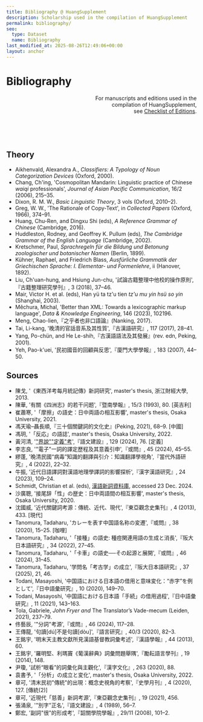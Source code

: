 ```yaml
---
title: Bibliography @ HuangSupplement
description: Scholarship used in the compilation of HuangSupplement
permalink: bibliography/
seo:
  type: Dataset
  name: Bibliography
last_modified_at: 2025-08-26T12:49:06+00:00
layout: anchor
---
```

# Bibliography

<p align="right">For manuscripts and editions used in the <br>compilation of HuangSupplement, <br>see <a href="https://github.com/t18d/HuangSupplement/wiki/Checklist-of-Editions">Checklist of Editions</a>.</p>

&nbsp;  
&nbsp;  
&nbsp;  
## Theory

- Aikhenvald, Alexandra A., _Classifiers: A Typology of Noun Categorization Devices_ (Oxford, 2000).
- Chang, Ch'ing, 'Cosmopolitan Mandarin: Linguistic practice of Chinese _waiqi_ professionals', _Journal of Asian Pacific Communication_, 16/2 (2006), 215–35.
- Dixon, R. M. W., _Basic Linguistic Theory_, 3 vols (Oxford, 2010–2).
- Greg, W. W., 'The Rationale of Copy-Text', in _Collected Papers_ (Oxford, 1966), 374–91.
- Huang, Chu-Ren, and Dingxu Shi (eds), _A Reference Grammar of Chinese_ (Cambridge, 2016).
- Huddleston, Rodney, and Geoffrey K. Pullum (eds), _The Cambridge Grammar of the English Language_ (Cambridge, 2002).
- Kretschmer, Paul, _Sprachregeln für die Bildung und Betonung zoologischer und botanischer Namen_ (Berlin, 1899).
- Kühner, Raphael, and Friedrich Blass, _Ausfürliche Grammatik der Griechischen Sprache: I. Elementar- und Formenlehre_, ii (Hanover, 1892).
- Liu, Ch'uan-hung, and Hsiung Jun-chu, '試論古籍整理中他校的操作原則',『古籍整理研究學刊』, 3 (2018), 37–46.
- Mair, Victor H. et al. (eds), Han yü ta tz'u tien _tz'u mu yin hsü so yin_ (Shanghai, 2003).
- Měchura, Michal, 'Better than XML: Towards a lexicographic markup language', _Data & Knowledge Engineering_, 146 (2023), 102196.
- Meng, Chao-lien,『之乎者也非口語論』(Nanking, 2017).
- Tai, Li-kang, '晚清的官話音系及其性質',『古漢語研究』, 117 (2017), 28–41.
- Yang, Po-chün, and He Le-shih,『古漢語語法及其發展』(rev. edn, Peking, 2001).
- Yeh, Pao-k'uei, '民初國音的回顧與反思',『廈門大學學報』, 183 (2007), 44–50.

## Sources

- 陳戈, '《東西洋考每月統記傳》新詞研究', master's thesis, 浙江財經大學, 2013.
- 陳華, '有關《四洲志》的若干问题',『暨南學報』, 15/3 (1993), 80. \[英吉利\]
- 崔蕭寒, '「摩擦」の語史：日中両語の相互影響', master's thesis, Osaka University, 2021.
- 馮天瑜–聶長順,『三十個關鍵詞的文化史』(Peking, 2021), 68–9. \[中國\]
- 馮玥, '「反応」の語誌', master's thesis, Osaka University, 2022.
- 黃河清, '["界說""定義"考](http://www.huayuqiao.org/DOCC/DOC129/NO_076.php)',『語文建設』, 129 (2024), 76. \[定義\]
- 李志良, '"電子"一詞的譯定歷程及其意義引申',『或問』, 45 (2024), 45–55.
- 繆蓬, '晚清民國“病毒”知識的翻譯與引介：知識翻譯學視角',『當代外語研究』, 4 (2022), 22–32.
- 牛振, '近代日語譯詞對漢語地理學譯詞的影響探析',『漢字漢語研究』, 24 (2023), 109–24.
- Schmidt, Christian et al. (eds), [漢語新詞資料庫](https://mhdb.mh.sinica.edu.tw/vocabulary/search.php), accessed 23 Dec. 2024.
- 沙廣聰, '接尾辞「性」の歴史：日中両語間の相互影響', master's thesis, Osaka University, 2020.
- 沈國威, '近代關鍵詞考源：傳統、近代、現代',『東亞觀念史集刊』, 4 (2013), 433. \[現代\]
- Tanomura, Tadaharu, 'カレーを表す中国語名称の変遷',『或問』, 38 (2020), 15–25. \[咖哩\]
- Tanomura, Tadaharu, '「接種」の語史: 種痘関連用語の生成と消長',『阪大日本語研究』, 34 (2022), 27–45.
- Tanomura, Tadaharu, '「卡車」の語史──その起源と展開',『或問』, 46 (2024), 31–45.
- Tanomura, Tadaharu, '学問名「考古学」の成立',『阪大日本語研究』, 37 (2025), 21, 46.
- Todani, Masayoshi, '中国語における日本語の借用と意味変化：“赤字”を例として',『日中語彙研究』, 10 (2020), 149–70.
- Todani, Masayoshi, '中国語における日本語「手続」の借用過程',『日中語彙研究』, 11 (2021), 143–163.
- Tola, Gabriele, _John Fryer and_ The Translator’s Vade-mecum (Leiden, 2021), 237–79.
- 佟藝辰, '"分詞"考源',『或問』, 46 (2024), 117–28.
- 王傳龍, '句讀[dú]不是句讀[dòu]',『語言研究』, 40/3 (2020), 82–3.
- 王銘宇, '明末天主教文獻所見漢語基督教詞彙考述',『漢語學報』, 44 (2013), 60.
- 王銘宇, '羅明堅、利瑪竇《葡漢辭典》詞彙問題舉隅',『勵耘語言學刊』, 19 (2014), 148.
- 尹瓊, '試析“眼看”的詞彙化與主觀化',『漢字文化』, 263 (2020), 88.
- 袁書予, '「分析」の成立と変化', master's thesis, Osaka University, 2022.
- 章可, '清末民初"傳統"的出現：概念史視角的考察',『史學月刊』, 4 (2020), 127. \[傳統(2)\]
- 章可, '近現代「慈善」新詞考源',『東亞觀念史集刊』, 19 (2021), 456.
- 張涌泉, '"別字"正名',『語文建設』, 4 (1989), 56–7.
- 鄭宏, '副詞"很"的形成考',『韶關學院學報』, 29/11 (2008), 101–2.
